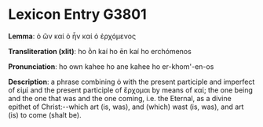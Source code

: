 # Lexicon Entry G3801

**Lemma**: ὁ ὢν καί ὁ ἦν καί ὁ ἐρχόμενος

**Transliteration (xlit)**: ho ṑn kaí ho ēn kaí ho erchómenos

**Pronunciation**: ho own kahee ho ane kahee ho er-khom'-en-os

**Description**:
a phrase combining ὁ with the present participle and imperfect of εἰμί and the present participle of ἔρχομαι by means of καί; the one being and the one that was and the one coming, i.e. the Eternal, as a divine epithet of Christ:--which art (is, was), and (which) wast (is, was), and art (is) to come (shalt be).
